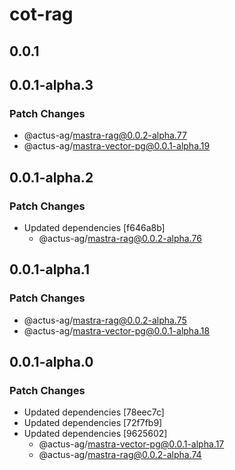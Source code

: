 # cot-rag

## 0.0.1

## 0.0.1-alpha.3

### Patch Changes

- @actus-ag/mastra-rag@0.0.2-alpha.77
- @actus-ag/mastra-vector-pg@0.0.1-alpha.19

## 0.0.1-alpha.2

### Patch Changes

- Updated dependencies [f646a8b]
  - @actus-ag/mastra-rag@0.0.2-alpha.76

## 0.0.1-alpha.1

### Patch Changes

- @actus-ag/mastra-rag@0.0.2-alpha.75
- @actus-ag/mastra-vector-pg@0.0.1-alpha.18

## 0.0.1-alpha.0

### Patch Changes

- Updated dependencies [78eec7c]
- Updated dependencies [72f7fb9]
- Updated dependencies [9625602]
  - @actus-ag/mastra-vector-pg@0.0.1-alpha.17
  - @actus-ag/mastra-rag@0.0.2-alpha.74
